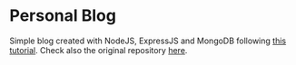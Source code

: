 # Personal Blog
Simple blog created with NodeJS, ExpressJS and MongoDB following [this tutorial](https://shorturl.at/YCJJM).
Check also the original repository [here](https://github.com/RaddyTheBrand/25.NodeJs-Express-EJS-MongoDB--Blog).
